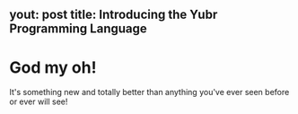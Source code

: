 yout: post
title: Introducing the Yubr Programming Language
---

God my oh!
==========

It's something new and totally better than anything you've ever seen before or ever will see!
